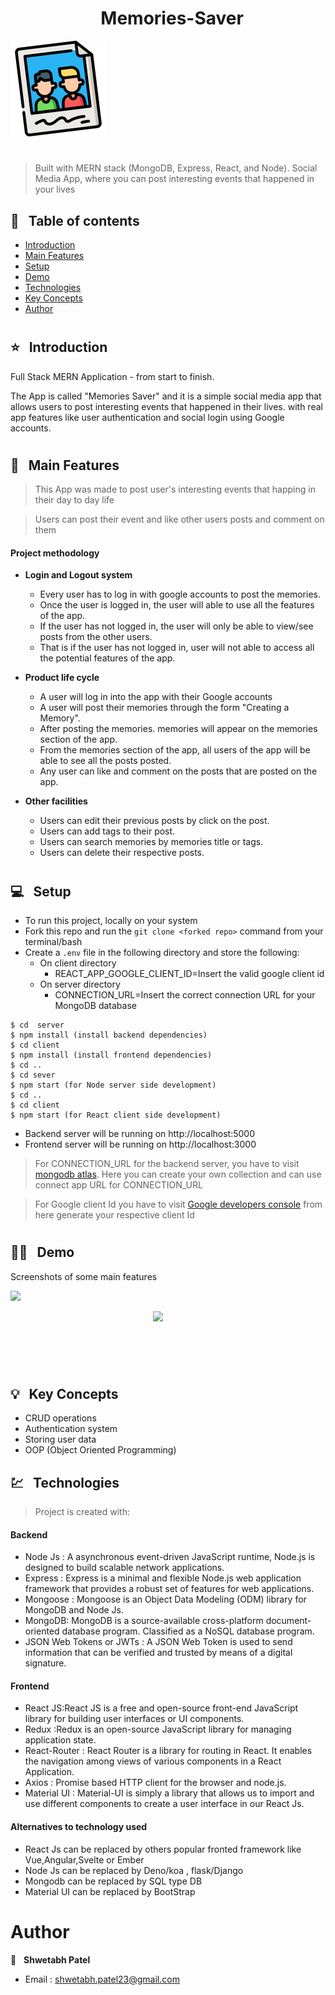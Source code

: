 <h1 align="center">  &nbsp; Memories-Saver  </h1>

  <img src="https://github.com/atharva137/Memories-App-MERN/blob/master/client/public/memories-readme.png">

<h1></h1>

> Built with MERN stack (MongoDB, Express, React, and Node).
> Social Media App, where you can post interesting events that happened in your lives

## 📜 &nbsp; Table of contents

- [Introduction](#--introduction)
- [Main Features](#--main-features)
- [Setup](#--setup)
- [Demo](#--demo)
- [Technologies](#--technologies)
- [Key Concepts](#--key-concepts)
- [Author](#--author)

<h1></h1>

## ⭐ &nbsp; Introduction

Full Stack MERN Application - from start to finish.

The App is called "Memories Saver" and it is a simple social media app that allows users to post interesting events that happened in their lives.
with real app features like user authentication and social login using Google accounts.

<h1></h1>

## 🚩 &nbsp; Main Features

> This App was made to post user's interesting events that happing in their day to day life

> Users can post their event and like other users posts and comment on them

#### Project methodology

- **Login and Logout system**
  - Every user has to log in with google accounts to post the memories.
  - Once the user is logged in, the user will able to use all the features of the app.
  - If the user has not logged in, the user will only be able to view/see posts from the other users.
  - That is if the user has not logged in, user will not able to access all the potential features of the app.
- **Product life cycle**

  - A user will log in into the app with their Google accounts
  - A user will post their memories through the form "Creating a Memory".
  - After posting the memories. memories will appear on the memories section of the app.
  - From the memories section of the app, all users of the app will be able to see all the posts posted.
  - Any user can like and comment on the posts that are posted on the app.

- **Other facilities**
  - Users can edit their previous posts by click on the post.
  - Users can add tags to their post.
  - Users can search memories by memories title or tags.
  - Users can delete their respective posts.

<h1> </h1>

## 💻 &nbsp; Setup

- To run this project, locally on your system
- Fork this repo and run the `git clone <forked repo>` command from your terminal/bash
- Create a `.env` file in the following directory and store the following:
  - On client directory
    - REACT_APP_GOOGLE_CLIENT_ID=Insert the valid google client id
  - On server directory
    - CONNECTION_URL=Insert the correct connection URL for your MongoDB database

```
$ cd  server
$ npm install (install backend dependencies)
$ cd client
$ npm install (install frontend dependencies)
$ cd ..
$ cd sever
$ npm start (for Node server side development)
$ cd ..
$ cd client
$ npm start (for React client side development)
```

- Backend server will be running on http://localhost:5000
- Frontend server will be running on http://localhost:3000

> For CONNECTION_URL for the backend server, you have to visit [mongodb atlas](https://www.mongodb.com/cloud/atlas). Here you can create your own collection and can use connect app URL for CONNECTION_URL

> For Google client Id you have to visit [Google developers console](https://console.cloud.google.com/apis/dashboard?pli=1) from here generate your respective client Id

<h1></h1>

## 👨‍💻 &nbsp; Demo

<p align="center">
<p>Screenshots of some main features</p>
<img src="https://github.com/sangajapatel06/memories-mern/blob/main/client/src/demo_images/desktop.png">
<p align="center">
  <img src="https://github.com/sangajapatel06/memories-mern/blob/main/client/src/demo_images/pic2.png">
&nbsp; &nbsp; &nbsp; &nbsp;
</p>
 <br/>
 <p align="center">
&nbsp; &nbsp; &nbsp; &nbsp; 
</p>
</p>

<h1></h1>

## 💡 &nbsp; Key Concepts

- CRUD operations
- Authentication system
- Storing user data
- OOP (Object Oriented Programming)

## 💹 &nbsp; Technologies

> Project is created with:

#### Backend

- Node Js : A asynchronous event-driven JavaScript runtime, Node.js is designed to build scalable network applications.
- Express : Express is a minimal and flexible Node.js web application framework that provides a robust set of features for web applications.
- Mongoose : Mongoose is an Object Data Modeling (ODM) library for MongoDB and Node Js.
- MongoDB: MongoDB is a source-available cross-platform document-oriented database program. Classified as a NoSQL database program.
- JSON Web Tokens or JWTs : A JSON Web Token is used to send information that can be verified and trusted by means of a digital signature.

#### Frontend

- React JS:React JS is a free and open-source front-end JavaScript library for building user interfaces or UI components.
- Redux :Redux is an open-source JavaScript library for managing application state.
- React-Router : React Router is a library for routing in React. It enables the navigation among views of various components in a React Application.
- Axios : Promise based HTTP client for the browser and node.js.
- Material UI : Material-UI is simply a library that allows us to import and use different components to create a user interface in our React Js.

#### Alternatives to technology used

- React Js can be replaced by others popular fronted framework like Vue,Angular,Svelte or Ember
- Node Js can be replaced by Deno/koa , flask/Django
- Mongodb can be replaced by SQL type DB
- Material UI can be replaced by BootStrap

# Author

👤 &nbsp; **Shwetabh Patel**
- Email : [shwetabh.patel23@gmail.com](mailto:shwetabh.patel23@gmail.com)
